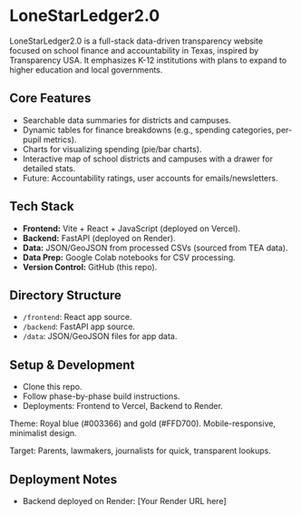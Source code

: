 # LoneStarLedger2.0

LoneStarLedger2.0 is a full-stack data-driven transparency website focused on school finance and accountability in Texas, inspired by Transparency USA. It emphasizes K-12 institutions with plans to expand to higher education and local governments.

## Core Features
- Searchable data summaries for districts and campuses.
- Dynamic tables for finance breakdowns (e.g., spending categories, per-pupil metrics).
- Charts for visualizing spending (pie/bar charts).
- Interactive map of school districts and campuses with a drawer for detailed stats.
- Future: Accountability ratings, user accounts for emails/newsletters.

## Tech Stack
- **Frontend:** Vite + React + JavaScript (deployed on Vercel).
- **Backend:** FastAPI (deployed on Render).
- **Data:** JSON/GeoJSON from processed CSVs (sourced from TEA data).
- **Data Prep:** Google Colab notebooks for CSV processing.
- **Version Control:** GitHub (this repo).

## Directory Structure
- `/frontend`: React app source.
- `/backend`: FastAPI app source.
- `/data`: JSON/GeoJSON files for app data.

## Setup & Development
- Clone this repo.
- Follow phase-by-phase build instructions.
- Deployments: Frontend to Vercel, Backend to Render.

Theme: Royal blue (#003366) and gold (#FFD700). Mobile-responsive, minimalist design.

Target: Parents, lawmakers, journalists for quick, transparent lookups.


## Deployment Notes
- Backend deployed on Render: [Your Render URL here]
